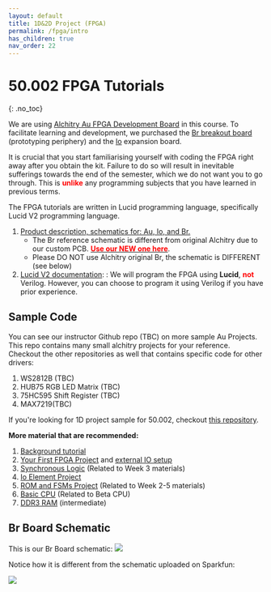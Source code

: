 ```yaml
---
layout: default
title: 1D&2D Project (FPGA)
permalink: /fpga/intro
has_children: true
nav_order: 22
---
```


# 50.002 FPGA Tutorials
{: .no_toc}

We are using [Alchitry Au FPGA Development Board](https://www.sparkfun.com/products/16527) in this course. To facilitate learning and development, we purchased the [Br breakout board](https://www.sparkfun.com/products/16524) (prototyping periphery) and the [Io](https://www.sparkfun.com/products/17278) expansion board. 

It is crucial that you start familiarising yourself with coding the FPGA right away after you obtain the kit. Failure to do so will result in inevitable sufferings towards the end of the semester, which we do not want you to go through. This is <span style="color:red; font-weight: bold;">unlike</span> any programming subjects that you have learned in previous terms.

The FPGA tutorials are written in Lucid programming language, specifically Lucid V2 programming language.
1. [Product description, schematics for: Au, Io, and Br. ](https://drive.google.com/drive/folders/1p8nP67o50hCzpcxhIxo2FYi0QfdDwFc2?usp=sharing)
   * The Br reference schematic is different from original Alchitry due to our custom PCB. [<span style="color:red; font-weight: bold;">Use our NEW one here</span>](https://drive.google.com/file/d/1T3Vth8YpqDq1iOcPEW6TWjwVH0-h-59C/view?usp=sharing). 
   * Please DO NOT use Alchitry original Br, the schematic is DIFFERENT (see below)
2. [Lucid V2 documentation](https://alchitry.com/tutorials/lucid-reference/): : We will program the FPGA using **Lucid**, <span style="color:red; font-weight: bold;">not</span> Verilog. However, you can choose to program it using Verilog if you have prior experience. 


## Sample Code 
You can see our instructor Github repo (TBC) on more sample Au Projects. This repo contains many small alchitry projects for your reference. Checkout the other repositories as well that contains specific code for other drivers:
1. WS2812B (TBC)
2. HUB75 RGB LED Matrix (TBC)
3. 75HC595 Shift Register (TBC)
4. MAX7219(TBC)

<!-- 5. [WS2812B](https://github.com/natalieagus/ws2812b)
6. [HUB75 RGB LED Matrix](https://github.com/natalieagus/rgbledmatrix)
7. [75HC595 Shift Register](https://github.com/natalieagus/74hc595)
8. [MAX7219](https://github.com/natalieagus/max7219) -->

If you're looking for 1D project sample for 50.002, checkout [this repository](https://github.com/natalieagus/sample-1d-project-alchitry-v2).


**More material that are recommended:**
1. [Background tutorial](https://alchitry.com/tutorials/background/)
2. [Your First FPGA Project](https://alchitry.com/tutorials/lucid_v1/your-first-fpga-project/) and [external IO setup](https://learn.sparkfun.com/tutorials/external-io-and-metastability/all) 
3. [Synchronous Logic](https://alchitry.com/tutorials/lucid_v1/synchronous-logic/) (Related to Week 3 materials)
4. [Io Element Project](https://alchitry.com/tutorials/lucid_v1/io-element/)
5. [ROM and FSMs Project](https://alchitry.com/tutorials/lucid_v1/roms-and-fsms/) (Related to Week 2-5 materials)
6. [Basic CPU](https://alchitry.com/tutorials/lucid_v1/hello-your-name-here/)  (Related to Beta CPU)
7. [DDR3 RAM](https://alchitry.com/tutorials/lucid_v1/ddr3-memory/) (intermediate) 

## Br Board Schematic

This is our Br Board schematic: 
<img src="{{ site.baseurl }}//docs/FPGA/images/index/2024-12-04-17-34-54.png"  class="center_seventy"/>

Notice how it is different from the schematic uploaded on Sparkfun:

<img src="{{ site.baseurl }}//docs/FPGA/images/index/2024-12-04-17-36-34.png"  class="center_seventy"/>